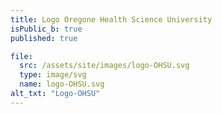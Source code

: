 ```yaml
---
title: Logo Oregone Health Science University
isPublic_b: true
published: true

file:
  src: /assets/site/images/logo-OHSU.svg
  type: image/svg
  name: logo-OHSU.svg
alt_txt: "Logo-OHSU"
---
```

